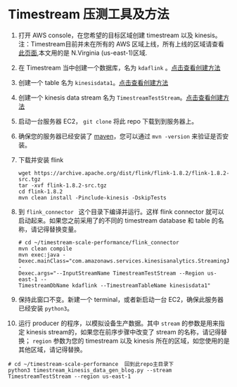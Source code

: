 # Timestream 压测工具及方法


1. 打开 AWS console，在您希望的目标区域创建 timestream 以及 kinesis。 注：Timestream目前并未在所有的 AWS 区域上线，所有上线的区域请查看[此页面](https://aws.amazon.com/cn/timestream/pricing/),本文用的是 N.Virginia (us-east-1)区域.
1. 在 Timestream 当中创建一个数据库，名为 ``kdaflink`` 。[点击查看创建方法](https://docs.aws.amazon.com/zh_cn/timestream/latest/developerguide/console_timestream.html#console_timestream.db.using-console)
1. 创建一个 table 名为 ``kinesisdata1``。[点击查看创建方法](https://docs.aws.amazon.com/zh_cn/timestream/latest/developerguide/console_timestream.html#console_timestream.table.using-console)
1. 创建一个 kinesis data stream 名为 ``TimestreamTestStream``。[点击查看创建方法](https://docs.aws.amazon.com/streams/latest/dev/amazon-kinesis-streams.html#how-do-i-create-a-stream)
1. 启动一台服务器 EC2， ``git clone`` 将此 repo 下载到到服务器上。
1. 确保您的服务器已经安装了 [maven](https://maven.apache.org/install.html)，您可以通过 ``mvn -version`` 来验证是否安装。
1. 下载并安装 flink   
   ```
   wget https://archive.apache.org/dist/flink/flink-1.8.2/flink-1.8.2-src.tgz
   tar -xvf flink-1.8.2-src.tgz
   cd flink-1.8.2
   mvn clean install -Pinclude-kinesis -DskipTests

   ```
 1. 到 ``flink_connector `` 这个目录下编译并运行。这样 flink connector 就可以启动起来。如果您之前采用了的不同的 timestream database 和 table 的名称，请记得替换变量。
    ```
    # cd ~/timestream-scale-performance/flink_connector
    mvn clean compile
    mvn exec:java -
    Dexec.mainClass="com.amazonaws.services.kinesisanalytics.StreamingJob" -
    Dexec.args="--InputStreamName TimestreamTestStream --Region us-east-1 --
    TimestreamDbName kdaflink --TimestreamTableName kinesisdata1"
    ```

 1. 保持此窗口不变。新建一个 terminal，或者新启动一台 EC2，确保此服务器已经安装 ``python3``。
 1. 运行 producer 的程序，以模拟设备生产数据。其中 ``stream`` 的参数是用来指定 kinesis stream的，如果您在前序步骤中改变了 stream 的名称，请记得替换； ``region`` 参数为您的 timestream 以及 kinesis 所在的区域，如您使用的是其他区域，请记得替换。
   ```
   # cd ~/timestream-scale-performance  回到此repo主目录下
   python3 timestream_kinesis_data_gen_blog.py --stream TimestreamTestStream --region us-east-1

   ```
 